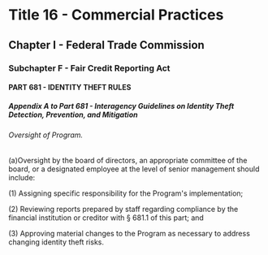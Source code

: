 
# Title 16 - Commercial Practices
## Chapter I - Federal Trade Commission
### Subchapter F - Fair Credit Reporting Act
#### PART 681 - IDENTITY THEFT RULES
##### Appendix A to Part 681 - Interagency Guidelines on Identity Theft Detection, Prevention, and Mitigation
###### Oversight of Program.

(a)Oversight by the board of directors, an appropriate committee of the board, or a designated employee at the level of senior management should include:

(1) Assigning specific responsibility for the Program's implementation;

(2) Reviewing reports prepared by staff regarding compliance by the financial institution or creditor with § 681.1 of this part; and

(3) Approving material changes to the Program as necessary to address changing identity theft risks.
